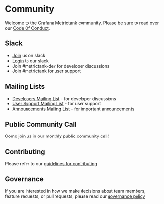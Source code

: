 # Community

Welcome to the Grafana Metrictank community. Please be sure to read over our [Code Of Conduct][coc].

## Slack

* [Join][slackjoin] us on slack
* [Login][slack] to our slack
* Join #metrictank-dev for developer discussions
* Join #metrictank for user support

## Mailing Lists

* [Developers Mailing List][devlist] - for developer discussions
* [User Support Mailing List][userlist] - for user support
* [Announcements Mailing List][announcelist] - for important announcements
  
## Public Community Call

Come join us in our monthly [public community call][call]!

## Contributing

Please refer to our [guidelines for contributing][contributing]

## Governance

If you are interested in how we make decisions about team members, feature requests, or pull requests, please read our [governance policy][governance]

[userlist]: https://groups.google.com/forum/#!forum/metrictank-users/
[devlist]: https://groups.google.com/forum/#!forum/metrictank-dev/
[announcelist]: https://groups.google.com/forum/#!forum/metrictank-announce
[coc]: https://github.com/grafana/grafana/blob/master/CODE_OF_CONDUCT.md
[slack]: https://grafana.slack.com/
[slackjoin]: https://slack.grafana.com/
[governance]: https://github.com/grafana/metrictank/blob/master/GOVERNANCE.md
[contributing]: https://github.com/grafana/metrictank/blob/master/docs/CONTRIBUTING.md
[call]: https://github.com/grafana/metrictank/blob/master/community/CALL.md
